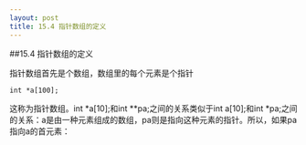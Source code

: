 ```yaml
---
layout: post
title: 15.4 指针数组的定义 
---
```

##15.4 指针数组的定义

指针数组首先是个数组，数组里的每个元素是个指针

	int *a[100];
这称为指针数组。int \*a\[10\];和int \*\*pa;之间的关系类似于int a\[10\];和int \*pa;之间的关系：a是由一种元素组成的数组，pa则是指向这种元素的指针。所以，如果pa指向a的首元素：
